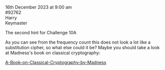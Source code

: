 16th December 2023 at 9:00 am<br/>
#92762<br/>
Harry<br/>
Keymaster

The second hint for Challenge 10A

 

As you can see from the frequency count this does not look a lot like a substitution cipher, so what else could it be? Maybe you should take a look at Madness's book on classical cryptography:

[A-Book-on-Classical-Cryptography-by-Madness](https://www.cipherchallenge.org/wp-content/uploads/2022/09/A-Book-on-Classical-Cryptography-by-Madness.pdf)
